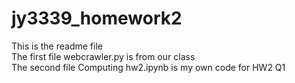 # jy3339_homework2

This is the readme file  
The first file webcrawler.py is from our class  
The second file Computing hw2.ipynb is my own code for HW2 Q1
